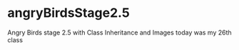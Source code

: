 # angryBirdsStage2.5
Angry Birds stage 2.5 with Class Inheritance and Images
today was my 26th class 